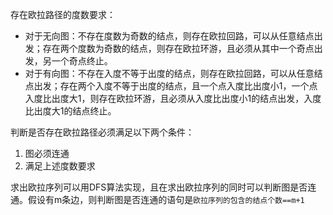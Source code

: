存在欧拉路径的度数要求：
 - 对于无向图：不存在度数为奇数的结点，则存在欧拉回路，可以从任意结点出发；存在两个度数为奇数的结点，则存在欧拉环游，且必须从其中一个奇点出发，另一个奇点终止。
 - 对于有向图：不存在入度不等于出度的结点，则存在欧拉回路，可以从任意结点出发；存在两个入度不等于出度的结点，且一个点入度比出度小1，一个点入度比出度大1，则存在欧拉环游，且必须从入度比出度小1的结点出发，入度比出度大1的结点终止。

判断是否存在欧拉路径必须满足以下两个条件：
1. 图必须连通
2. 满足上述度数要求

求出欧拉序列可以用DFS算法实现，且在求出欧拉序列的同时可以判断图是否连通。假设有m条边，则判断图是否连通的语句是`欧拉序列的包含的结点个数==m+1`
